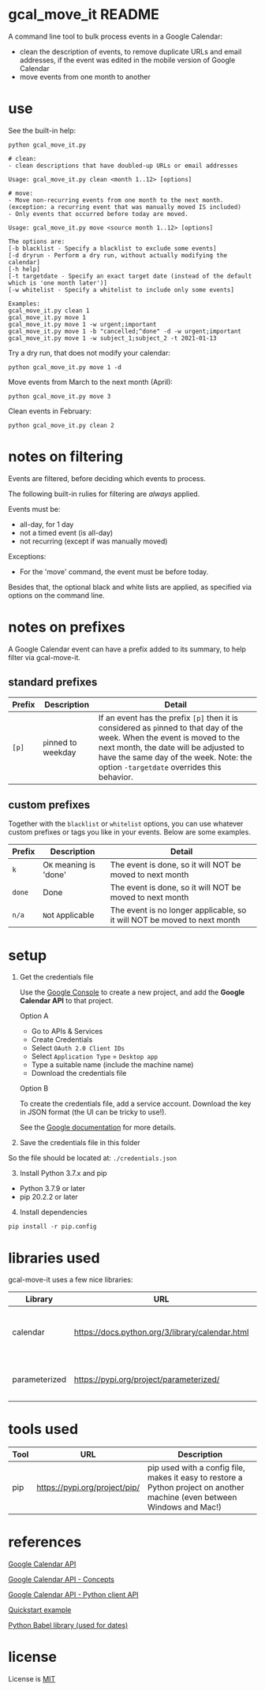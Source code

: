 # gcal_move_it README

A command line tool to bulk process events in a Google Calendar:

- clean the description of events, to remove duplicate URLs and email addresses, if the event was edited in the mobile version of Google Calendar
- move events from one month to another

# use

See the built-in help:

```
python gcal_move_it.py
```

```
# clean:
- clean descriptions that have doubled-up URLs or email addresses

Usage: gcal_move_it.py clean <month 1..12> [options]

# move:
- Move non-recurring events from one month to the next month. (exception: a recurring event that was manually moved IS included)
- Only events that occurred before today are moved.

Usage: gcal_move_it.py move <source month 1..12> [options]

The options are:
[-b blacklist - Specify a blacklist to exclude some events]
[-d dryrun - Perform a dry run, without actually modifying the calendar]
[-h help]
[-t targetdate - Specify an exact target date (instead of the default which is 'one month later')]
[-w whitelist - Specify a whitelist to include only some events]

Examples:
gcal_move_it.py clean 1
gcal_move_it.py move 1
gcal_move_it.py move 1 -w urgent;important
gcal_move_it.py move 1 -b "cancelled;^done" -d -w urgent;important
gcal_move_it.py move 1 -w subject_1;subject_2 -t 2021-01-13
```

Try a dry run, that does not modify your calendar:

```
python gcal_move_it.py move 1 -d
```

Move events from March to the next month (April):

```
python gcal_move_it.py move 3
```

Clean events in February:

```
python gcal_move_it.py clean 2
```

# notes on filtering

Events are filtered, before deciding which events to process.

The following built-in rulies for filtering are _always_ applied.

Events must be:

- all-day, for 1 day
- not a timed event (is all-day)
- not recurring (except if was manually moved)

Exceptions:

- For the 'move' command, the event must be before today.

Besides that, the optional black and white lists are applied, as specified via options on the command line.

# notes on prefixes

A Google Calendar event can have a prefix added to its summary, to help filter via gcal-move-it.

## standard prefixes

| Prefix | Description         | Detail                                                                                                                                                                                                                                                     |
| ------ | ------------------- | ---------------------------------------------------------------------------------------------------------------------------------------------------------------------------------------------------------------------------------------------------------- |
| `[p]`  | `p`inned to weekday | If an event has the prefix `[p]` then it is considered as `p`inned to that day of the week. When the event is moved to the next month, the date will be adjusted to have the same day of the week. Note: the option `-targetdate` overrides this behavior. |

## custom prefixes

Together with the `blacklist` or `whitelist` options, you can use whatever custom prefixes or tags you like in your events. Below are some examples.

| Prefix | Description            | Detail                                                                   |
| ------ | ---------------------- | ------------------------------------------------------------------------ |
| `k`    | O`K` meaning is 'done' | The event is done, so it will NOT be moved to next month                 |
| `done` | Done                   | The event is done, so it will NOT be moved to next month                 |
| `n/a`  | `N`ot `A`pplicable     | The event is no longer applicable, so it will NOT be moved to next month |

# setup

1. Get the credentials file

   Use the [Google Console](https://console.cloud.google.com/) to create a new project, and add the **Google Calendar API** to that project.

   Option A

   - Go to APIs & Services
   - Create Credentials
   - Select `OAuth 2.0 Client IDs`
   - Select `Application Type` = `Desktop app`
   - Type a suitable name (include the machine name)
   - Download the credentials file

   Option B

   To create the credentials file, add a service account. Download the key in JSON format (the UI can be tricky to use!).

   See the [Google documentation](https://cloud.google.com/docs/authentication/getting-started) for more details.

2. Save the credentials file in this folder

So the file should be located at: `./credentials.json`

3. Install Python 3.7.x and pip

- Python 3.7.9 or later
- pip 20.2.2 or later

4. Install dependencies

```
pip install -r pip.config
```

# libraries used

gcal-move-it uses a few nice libraries:

| Library | URL | Description |
|---|---|---|
| calendar | https://docs.python.org/3/library/calendar.html | For calendar operations like ‘get weekday for this date’ |
| parameterized |  https://pypi.org/project/parameterized/ | Easily parameterize your unit tests |

# tools used

| Tool | URL | Description |
|---|---|---|
| pip | https://pypi.org/project/pip/ | pip used with a config file, makes it easy to restore a Python project on another machine (even between Windows and Mac!) |

# references

[Google Calendar API](https://developers.google.com/calendar/v3/reference/events/list)

[Google Calendar API - Concepts](https://developers.google.com/calendar/concepts)

[Google Calendar API - Python client API](http://googleapis.github.io/google-api-python-client/docs/dyn/calendar_v3.events.html)

[Quickstart example](https://developers.google.com/calendar/quickstart/python)

[Python Babel library (used for dates)](http://babel.pocoo.org/en/latest/)

# license

License is [MIT](./LICENSE)
